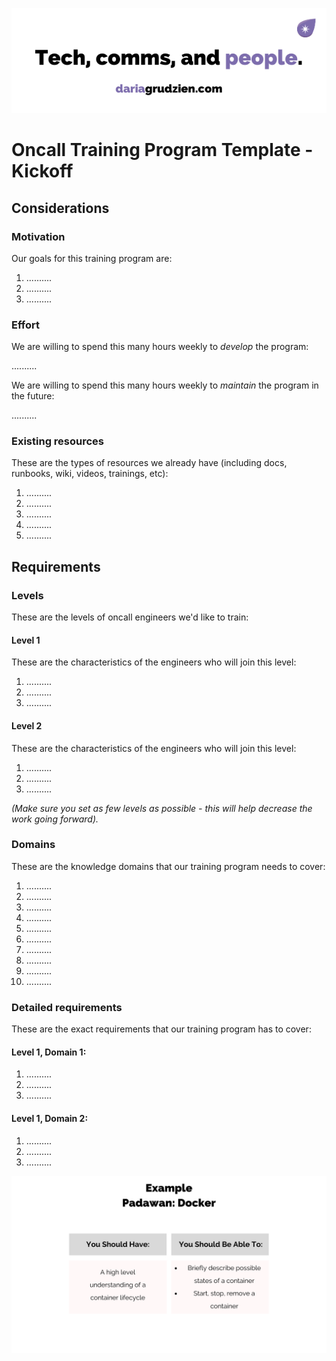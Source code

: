 ![dariagrudzien.com](/img/banner.png)

# Oncall Training Program Template - Kickoff

## Considerations

### Motivation

Our goals for this training program are:

1. ..........
2. ..........
3. ..........

### Effort

We are willing to spend this many hours weekly to *develop* the program:

..........

We are willing to spend this many hours weekly to *maintain* the program in the future:

..........

### Existing resources

These are the types of resources we already have (including docs, runbooks, wiki, videos, trainings, etc):

1. ..........
2. ..........
3. ..........
4. ..........
5. ..........

## Requirements

### Levels

These are the levels of oncall engineers we'd like to train:

#### Level 1

These are the characteristics of the engineers who will join this level:

1. ..........
2. ..........
3. ..........

#### Level 2

These are the characteristics of the engineers who will join this level:

1. ..........
2. ..........
3. ..........

_(Make sure you set as few levels as possible - this will help decrease the work going forward)._

### Domains

These are the knowledge domains that our training program needs to cover:

1. ..........
2. ..........
3. ..........
4. ..........
5. ..........
6. ..........
7. ..........
8. ..........
9. ..........
10. ..........

### Detailed requirements

These are the exact requirements that our training program has to cover:

#### Level 1, Domain 1:

1. ..........
2. ..........
3. ..........

#### Level 1, Domain 2:

1. ..........
2. ..........
3. ..........

![example](/img/example.png)
